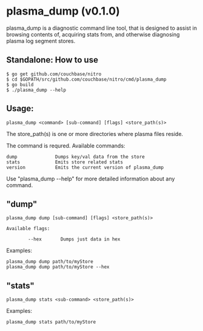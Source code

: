 plasma_dump (v0.1.0)
==================

plasma_dump is a diagnostic command line tool, that is designed to assist
in browsing contents of, acquiring stats from, and otherwise diagnosing
plasma log segment stores.

Standalone: How to use
----------------------

    $ go get github.com/couchbase/nitro
    $ cd $GOPATH/src/github.com/couchbase/nitro/cmd/plasma_dump
    $ go build
    $ ./plasma_dump --help

Usage:
------

    plasma_dump <command> [sub-command] [flags] <store_path(s)>

The store_path(s) is one or more directories where plasma files reside.

The command is requred. Available commands:

    dump              Dumps key/val data from the store
    stats             Emits store related stats
    version           Emits the current version of plasma_dump

Use "plasma_dump <command> --help" for more detailed information about
any command.

"dump"
------

    plasma_dump dump [sub-command] [flags] <store_path(s)>

    Available flags:

            --hex       Dumps just data in hex
Examples:

    plasma_dump dump path/to/myStore
    plasma_dump dump path/to/myStore --hex


"stats"
-------

    plasma_dump stats <sub-command> <store_path(s)>

Examples:

    plasma_dump stats path/to/myStore

